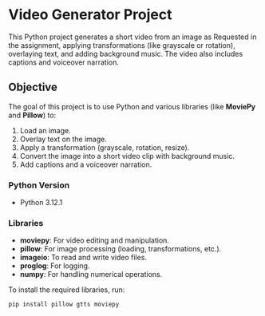 # Video Generator Project

This Python project generates a short video from an image as Requested in the assignment, applying transformations (like grayscale or rotation), overlaying text, and adding background music. The video also includes captions and voiceover narration.

## Objective

The goal of this project is to use Python and various libraries (like **MoviePy** and **Pillow**) to:
1. Load an image.
2. Overlay text on the image.
3. Apply a transformation (grayscale, rotation, resize).
4. Convert the image into a short video clip with background music.
5. Add captions and a voiceover narration.

### Python Version

- Python 3.12.1

### Libraries

- **moviepy**: For video editing and manipulation.
- **pillow**: For image processing (loading, transformations, etc.).
- **imageio**: To read and write video files.
- **proglog**: For logging.
- **numpy**: For handling numerical operations.

To install the required libraries, run:

```bash
pip install pillow gtts moviepy 
